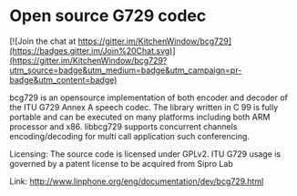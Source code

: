 Open source G729 codec
======================

[![Join the chat at https://gitter.im/KitchenWindow/bcg729](https://badges.gitter.im/Join%20Chat.svg)](https://gitter.im/KitchenWindow/bcg729?utm_source=badge&utm_medium=badge&utm_campaign=pr-badge&utm_content=badge)

bcg729  is an opensource implementation of both encoder and decoder of the ITU G729 Annex A speech codec. 
The library written in C 99 is fully portable and can be executed on many platforms including both ARM processor and x86.
libbcg729 supports concurrent channels encoding/decoding for multi call application such conferencing. 
 
Licensing: The source code is licensed under GPLv2. ITU G729 usage is governed by a patent license to be acquired from Sipro Lab

Link: http://www.linphone.org/eng/documentation/dev/bcg729.html

